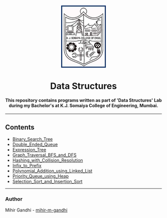 <p align="center">
 <img height=200px src="./kjsce.jpg" alt="KJSCE">
</p>

<h1 align="center">Data Structures</h1>

<div align="center">
<h4> This repository contains programs written as part of 'Data Structures' Lab during my Bachelor's at K.J. Somaiya College of Engineering, Mumbai.</h4>
</div>

------------------------------------------
## Contents

* [Binary_Search_Tree](./Binary_Search_Tree)
* [Double_Ended_Queue](./Double_Ended_Queue)
* [Expression_Tree](./Expression_Tree)
* [Graph_Traversal_BFS_and_DFS](./Graph_Traversal_BFS_and_DFS)
* [Hashing_with_Collision_Resolution](./Hashing_with_Collision_Resolution)
* [Infix_to_Prefix](./Infix_to_Prefix)
* [Polynomial_Addition_using_Linked_List](./Polynomial_Addition_using_Linked_List)
* [Priority_Queue_using_Heap](./Priority_Queue_using_Heap)
* [Selection_Sort_and_Insertion_Sort](./Selection_Sort_and_Insertion_Sort)

------------------------------------------
### Author
Mihir Gandhi - [mihir-m-gandhi](https://github.com/mihir-m-gandhi)



